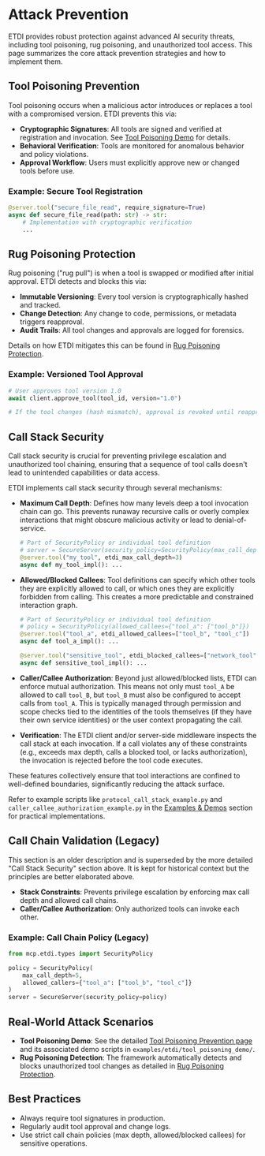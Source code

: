 # Attack Prevention

ETDI provides robust protection against advanced AI security threats, including tool poisoning, rug poisoning, and unauthorized tool access. This page summarizes the core attack prevention strategies and how to implement them.

## Tool Poisoning Prevention

Tool poisoning occurs when a malicious actor introduces or replaces a tool with a compromised version. ETDI prevents this via:

- **Cryptographic Signatures**: All tools are signed and verified at registration and invocation. See [Tool Poisoning Demo](attack-prevention/tool-poisoning.md) for details.
- **Behavioral Verification**: Tools are monitored for anomalous behavior and policy violations.
- **Approval Workflow**: Users must explicitly approve new or changed tools before use.

### Example: Secure Tool Registration

```python
@server.tool("secure_file_read", require_signature=True)
async def secure_file_read(path: str) -> str:
    # Implementation with cryptographic verification
    ...
```

## Rug Poisoning Protection

Rug poisoning ("rug pull") is when a tool is swapped or modified after initial approval. ETDI detects and blocks this via:

- **Immutable Versioning**: Every tool version is cryptographically hashed and tracked.
- **Change Detection**: Any change to code, permissions, or metadata triggers reapproval.
- **Audit Trails**: All tool changes and approvals are logged for forensics.

Details on how ETDI mitigates this can be found in [Rug Poisoning Protection](attack-prevention/rug-poisoning.md).

### Example: Versioned Tool Approval

```python
# User approves tool version 1.0
await client.approve_tool(tool_id, version="1.0")

# If the tool changes (hash mismatch), approval is revoked until reapproved by the user.
```

## Call Stack Security

Call stack security is crucial for preventing privilege escalation and unauthorized tool chaining, ensuring that a sequence of tool calls doesn't lead to unintended capabilities or data access.

ETDI implements call stack security through several mechanisms:

-   **Maximum Call Depth**: Defines how many levels deep a tool invocation chain can go. This prevents runaway recursive calls or overly complex interactions that might obscure malicious activity or lead to denial-of-service.
    ```python
    # Part of SecurityPolicy or individual tool definition
    # server = SecureServer(security_policy=SecurityPolicy(max_call_depth=5))
    @server.tool("my_tool", etdi_max_call_depth=3)
    async def my_tool_impl(): ...
    ```

-   **Allowed/Blocked Callees**: Tool definitions can specify which other tools they are explicitly allowed to call, or which ones they are explicitly forbidden from calling. This creates a more predictable and constrained interaction graph.
    ```python
    # Part of SecurityPolicy or individual tool definition
    # policy = SecurityPolicy(allowed_callees={"tool_a": ["tool_b"]})
    @server.tool("tool_a", etdi_allowed_callees=["tool_b", "tool_c"])
    async def tool_a_impl(): ...

    @server.tool("sensitive_tool", etdi_blocked_callees=["network_tool", "external_api_tool"])
    async def sensitive_tool_impl(): ...
    ```

-   **Caller/Callee Authorization**: Beyond just allowed/blocked lists, ETDI can enforce mutual authorization. This means not only must `tool_A` be allowed to call `tool_B`, but `tool_B` must also be configured to accept calls from `tool_A`. This is typically managed through permission and scope checks tied to the identities of the tools themselves (if they have their own service identities) or the user context propagating the call.

-   **Verification**: The ETDI client and/or server-side middleware inspects the call stack at each invocation. If a call violates any of these constraints (e.g., exceeds max depth, calls a blocked tool, or lacks authorization), the invocation is rejected before the tool code executes.

These features collectively ensure that tool interactions are confined to well-defined boundaries, significantly reducing the attack surface.

Refer to example scripts like `protocol_call_stack_example.py` and `caller_callee_authorization_example.py` in the [Examples & Demos](examples/index.md) section for practical implementations.

## Call Chain Validation (Legacy)

This section is an older description and is superseded by the more detailed "Call Stack Security" section above. It is kept for historical context but the principles are better elaborated above.

- **Stack Constraints**: Prevents privilege escalation by enforcing max call depth and allowed call chains.
- **Caller/Callee Authorization**: Only authorized tools can invoke each other.

### Example: Call Chain Policy (Legacy)

```python
from mcp.etdi.types import SecurityPolicy

policy = SecurityPolicy(
    max_call_depth=5,
    allowed_callers={"tool_a": ["tool_b", "tool_c"]}
)
server = SecureServer(security_policy=policy)
```

## Real-World Attack Scenarios

- **Tool Poisoning Demo**: See the detailed [Tool Poisoning Prevention page](attack-prevention/tool-poisoning.md) and its associated demo scripts in `examples/etdi/tool_poisoning_demo/`.
- **Rug Poisoning Detection**: The framework automatically detects and blocks unauthorized tool changes as detailed in [Rug Poisoning Protection](attack-prevention/rug-poisoning.md).

## Best Practices

- Always require tool signatures in production.
- Regularly audit tool approval and change logs.
- Use strict call chain policies (max depth, allowed/blocked callees) for sensitive operations. 